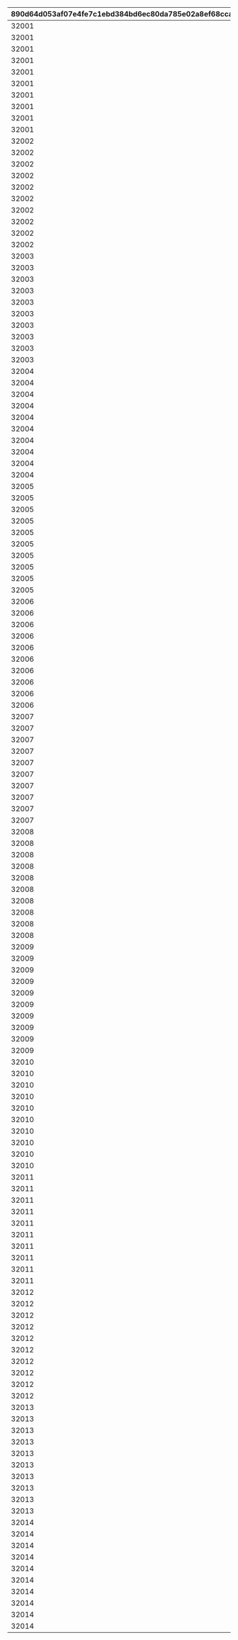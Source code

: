 |890d64d053af07e4fe7c1ebd384bd6ec80da785e02a8ef68ccaf10886a602d05|c2d8eb89c03f3d5b7cf014b6b36fc7676f37a8d1c25144a145576c0ce96c42ae|c9a629b430815da2508197d8f4487184a8e152da7a573e9f2b5cb143b79dabdf|c6a93a50c02b3fab093dcfd19ed30e79083705727b3ce420d9e91ee46b23a8af|0c63aa07fb7d1811ec5a9f342c05c917f472ef12fbebbe8bff89487c9708c964|8e57d7ddfc1a258c15d827ff43a8a1d01f3dda07bd9be718d78c54d226cf8bea|018af5b4242967a0675ec1cb10aa2b833425a46bc2e05a079abb9078dae30b9c|7986b66adea872852cc09a50e08bcfd2531e4605380dbb1f89281dc800a05d8f|1493e0e9665963c119d7f40f194fb5eb6e0a7606b978c45b62907998bccaa77a|8f525411748507372458ecf2543b3e02dbb7a0e761d0785a5b0cf3acd1f427b0|e9410d6de9382b5f3c8e594aa01e4627b15edcacbc8dda2fad77f12771957e41|ee7e9d7297999485497659489a997cbe28b6285b50f38a60e066c2e7b04f8f9a|f7b8195b77263b3c9f7c868b17964ae2f2691c6ce6cbd4017014fc9960c43fe3|575380353834c418631159b6069357937e59083389dec4a148a0e1db2b530da2|af2531f1d035a6ee7c0ef02d1b461866b9b742768eddb246ace083b2b6c4917d|48cf059021186d33990730a0b653f17170e0eddf30ccb21e4ac3fb78218039f5|312e41e2f29d6518c4173785e10ebec1d732937def9447ab31700e1bc855cb74|42a08a40bed3b3f43ed4586cac286d05368a8aefccbcb919e6e056491d177252|b281cbafb924166fcfb89579b5eb506b9a26d8e492c28f088f25727f6506c81b|
| --- | --- | --- | --- | --- | --- | --- | --- | --- | --- | --- | --- | --- | --- | --- | --- | --- | --- | --- |
|32001|500000|1|5|2|500|4|2|2|140001|1|90008|94002|12|90005|1|4|10|140000|
|32001|0|1|10|1|200|2|12|8|25001|2|91002|0|0|94002|1|4|500000|140001|
|32001|750000|2|15|2|500|4|2|2|140001|1|90008|94002|12|90005|1|4|5|140000|
|32001|0|2|20|1|300|2|12|8|25001|2|91002|0|0|94002|1|4|750000|140001|
|32001|750000|2|25|2|500|4|2|2|140001|1|90008|94002|12|90005|1|4|5|140000|
|32001|0|3|30|1|500|2|12|8|25001|2|91002|0|0|94002|1|4|750000|140001|
|32001|1000000|3|35|2|750|4|2|2|140001|1|90008|94002|12|90005|1|4|5|140000|
|32001|0|4|40|1|1000|2|12|2|25001|2|90008|0|0|94002|1|4|1000000|140001|
|32001|2000000|4|45|2|1250|4|2|2|140001|1|90008|94002|12|90005|1|4|5|140000|
|32001|0|4|50|1|1500|2|12|2|25001|2|90008|0|0|94002|1|4|2000000|140001|
|32002|500000|1|5|2|500|4|2|2|140001|1|90008|94002|12|90005|1|4|10|140000|
|32002|500000|1|10|2|200|4|2|8|140001|1|91002|94002|12|25001|1|2|1|21951|
|32002|750000|2|15|2|700|4|2|2|140001|1|90008|94002|12|90005|1|4|5|140000|
|32002|0|2|20|1|300|2|12|8|25001|2|91002|0|0|94002|1|4|750000|140001|
|32002|750000|2|25|2|700|4|2|2|140001|1|90008|94002|12|90005|1|4|5|140000|
|32002|0|3|30|1|500|2|12|8|25001|2|91002|0|0|94002|1|4|750000|140001|
|32002|1000000|3|35|2|1000|4|2|2|140001|1|90008|94002|12|90005|1|4|5|140000|
|32002|0|4|40|1|1000|2|12|2|25001|2|90008|0|0|94002|1|4|1000000|140001|
|32002|2000000|4|45|2|1250|4|2|2|140001|1|90008|94002|12|90005|1|4|5|140000|
|32002|0|4|50|1|1500|2|12|2|25001|2|90008|0|0|94002|1|4|2000000|140001|
|32003|500000|1|5|2|500|4|2|2|140001|1|90008|94002|12|90005|1|4|10|140000|
|32003|500000|1|10|2|200|4|2|8|140001|1|91002|94002|12|25001|1|2|1|21951|
|32003|750000|2|15|2|700|4|2|2|140001|1|90008|94002|12|90005|1|4|5|140000|
|32003|0|2|20|1|300|2|12|8|25001|2|91002|0|0|94002|1|4|750000|140001|
|32003|750000|2|25|2|700|4|2|2|140001|1|90008|94002|12|90005|1|4|5|140000|
|32003|0|3|30|1|500|2|12|8|25001|2|91002|0|0|94002|1|4|750000|140001|
|32003|1000000|3|35|2|1000|4|2|2|140001|1|90008|94002|12|90005|1|4|5|140000|
|32003|0|4|40|1|1000|2|12|2|25001|2|90008|0|0|94002|1|4|1000000|140001|
|32003|2000000|4|45|2|1250|4|2|2|140001|1|90008|94002|12|90005|1|4|5|140000|
|32003|0|4|50|1|1500|2|12|2|25001|2|90008|0|0|94002|1|4|2000000|140001|
|32004|500000|1|5|2|500|4|2|2|140001|1|90008|94002|12|90005|1|4|10|140000|
|32004|500000|1|10|2|200|4|2|8|140001|1|91002|94002|12|25001|1|2|1|21951|
|32004|750000|2|15|2|700|4|2|2|140001|1|90008|94002|12|90005|1|4|5|140000|
|32004|0|2|20|1|300|2|12|8|25001|2|91002|0|0|94002|1|4|750000|140001|
|32004|750000|2|25|2|700|4|2|2|140001|1|90008|94002|12|90005|1|4|5|140000|
|32004|0|3|30|1|500|2|12|8|25001|2|91002|0|0|94002|1|4|750000|140001|
|32004|1000000|3|35|2|1000|4|2|2|140001|1|90008|94002|12|90005|1|4|5|140000|
|32004|0|4|40|1|1000|2|12|2|25001|2|90008|0|0|94002|1|4|1000000|140001|
|32004|2000000|4|45|2|1250|4|2|2|140001|1|90008|94002|12|90005|1|4|5|140000|
|32004|0|4|50|1|1500|2|12|2|25001|2|90008|0|0|94002|1|4|2000000|140001|
|32005|500000|1|5|2|500|4|2|2|140001|1|90008|94002|12|90005|1|4|10|140000|
|32005|500000|1|10|2|200|4|2|8|140001|1|91002|94002|12|25001|1|2|1|21951|
|32005|750000|2|15|2|700|4|2|2|140001|1|90008|94002|12|90005|1|4|5|140000|
|32005|0|2|20|1|300|2|12|8|25001|2|91002|0|0|94002|1|4|750000|140001|
|32005|750000|2|25|2|700|4|2|2|140001|1|90008|94002|12|90005|1|4|5|140000|
|32005|0|3|30|1|500|2|12|8|25001|2|91002|0|0|94002|1|4|750000|140001|
|32005|1000000|3|35|2|1000|4|2|2|140001|1|90008|94002|12|90005|1|4|5|140000|
|32005|0|4|40|1|1000|2|12|2|25001|2|90008|0|0|94002|1|4|1000000|140001|
|32005|2000000|4|45|2|1250|4|2|2|140001|1|90008|94002|12|90005|1|4|5|140000|
|32005|0|4|50|1|1500|2|12|2|25001|2|90008|0|0|94002|1|4|2000000|140001|
|32006|500000|1|5|2|500|4|2|2|140001|1|90008|94002|12|90005|1|4|10|140000|
|32006|500000|1|10|2|200|4|2|8|140001|1|91002|94002|12|25001|1|2|1|21951|
|32006|750000|2|15|2|700|4|2|2|140001|1|90008|94002|12|90005|1|4|5|140000|
|32006|0|2|20|1|300|2|12|8|25001|2|91002|0|0|94002|1|4|750000|140001|
|32006|750000|2|25|2|700|4|2|2|140001|1|90008|94002|12|90005|1|4|5|140000|
|32006|0|3|30|1|500|2|12|8|25001|2|91002|0|0|94002|1|4|750000|140001|
|32006|1000000|3|35|2|1000|4|2|2|140001|1|90008|94002|12|90005|1|4|5|140000|
|32006|0|4|40|1|1000|2|12|2|25001|2|90008|0|0|94002|1|4|1000000|140001|
|32006|2000000|4|45|2|1250|4|2|2|140001|1|90008|94002|12|90005|1|4|5|140000|
|32006|0|4|50|1|1500|2|12|2|25001|2|90008|0|0|94002|1|4|2000000|140001|
|32007|0|1|5|10|500|2|12|2|90005|15|90008|0|0|94002|1|4|500000|140001|
|32007|500000|1|10|5|100|4|2|8|140001|1|91002|94002|12|25001|1|2|1|21951|
|32007|0|2|15|5|1000|2|12|2|90005|15|90008|0|0|94002|1|4|750000|140001|
|32007|0|2|20|1|150|2|12|8|25001|5|91002|0|0|94002|1|4|750000|140001|
|32007|0|2|25|5|1500|2|12|2|90005|15|90008|0|0|94002|1|4|750000|140001|
|32007|750000|3|30|5|250|4|2|8|140001|3000|91002|94002|12|25001|1|2|1|90008|
|32007|0|3|35|5|3500|2|12|2|90005|15|90008|0|0|94002|1|4|1000000|140001|
|32007|0|4|40|1|4000|2|12|2|25001|5|90008|0|0|94002|1|4|1000000|140001|
|32007|0|4|45|5|4500|2|12|2|90005|15|90008|0|0|94002|1|4|2000000|140001|
|32007|0|4|50|1|5000|2|12|2|25001|5|90008|0|0|94002|1|4|2000000|140001|
|32008|0|1|5|10|500|2|12|2|90005|15|90008|0|0|94002|1|4|500000|140001|
|32008|500000|1|10|5|100|4|2|8|140001|1|91002|94002|12|25001|1|2|1|21951|
|32008|0|2|15|5|1000|2|12|2|90005|15|90008|0|0|94002|1|4|750000|140001|
|32008|0|2|20|1|150|2|12|8|25001|5|91002|0|0|94002|1|4|750000|140001|
|32008|0|2|25|5|1500|2|12|2|90005|15|90008|0|0|94002|1|4|750000|140001|
|32008|750000|3|30|5|250|4|2|8|140001|3000|91002|94002|12|25001|1|2|1|90008|
|32008|0|3|35|5|3500|2|12|2|90005|15|90008|0|0|94002|1|4|1000000|140001|
|32008|0|4|40|1|4000|2|12|2|25001|5|90008|0|0|94002|1|4|1000000|140001|
|32008|0|4|45|5|4500|2|12|2|90005|15|90008|0|0|94002|1|4|2000000|140001|
|32008|0|4|50|1|5000|2|12|2|25001|5|90008|0|0|94002|1|4|2000000|140001|
|32009|0|1|5|10|500|2|12|2|90005|15|90008|0|0|94002|1|4|500000|140001|
|32009|500000|1|10|5|100|4|2|8|140001|1|91002|94002|12|25001|1|2|1|21951|
|32009|0|2|15|5|1000|2|12|2|90005|15|90008|0|0|94002|1|4|750000|140001|
|32009|0|2|20|1|150|2|12|8|25001|5|91002|0|0|94002|1|4|750000|140001|
|32009|0|2|25|5|1500|2|12|2|90005|15|90008|0|0|94002|1|4|750000|140001|
|32009|750000|3|30|5|250|4|2|8|140001|3000|91002|94002|12|25001|1|2|1|90008|
|32009|0|3|35|5|3500|2|12|2|90005|15|90008|0|0|94002|1|4|1000000|140001|
|32009|0|4|40|1|4000|2|12|2|25001|5|90008|0|0|94002|1|4|1000000|140001|
|32009|0|4|45|5|4500|2|12|2|90005|15|90008|0|0|94002|1|4|2000000|140001|
|32009|0|4|50|1|5000|2|12|2|25001|5|90008|0|0|94002|1|4|2000000|140001|
|32010|0|1|5|10|500|2|12|2|90005|15|90008|0|0|94002|1|4|500000|140001|
|32010|500000|1|10|5|100|4|2|8|140001|1|91002|94002|12|25001|1|2|1|21951|
|32010|0|2|15|5|1000|2|12|2|90005|15|90008|0|0|94002|1|4|750000|140001|
|32010|0|2|20|1|150|2|12|8|25001|5|91002|0|0|94002|1|4|750000|140001|
|32010|0|2|25|5|1500|2|12|2|90005|15|90008|0|0|94002|1|4|750000|140001|
|32010|750000|3|30|5|250|4|2|8|140001|3000|91002|94002|12|25001|1|2|1|90008|
|32010|1000000|3|35|15|1|4|2|18|140001|3500|4101401|94002|12|90005|1|2|5|90008|
|32010|0|4|40|1|4000|2|12|2|25001|5|90008|0|0|94002|1|4|1000000|140001|
|32010|2000000|4|45|15|1|4|2|18|140001|4500|4109401|94002|12|90005|1|2|5|90008|
|32010|0|4|50|1|5000|2|12|2|25001|5|90008|0|0|94002|1|4|2000000|140001|
|32011|0|1|5|10|500|2|12|2|90005|15|90008|0|0|94002|1|4|500000|140001|
|32011|500000|1|10|5|100|4|2|8|140001|1|91002|94002|12|25001|1|2|1|21951|
|32011|0|2|15|5|1000|2|12|2|90005|15|90008|0|0|94002|1|4|750000|140001|
|32011|0|2|20|1|150|2|12|8|25001|5|91002|0|0|94002|1|4|750000|140001|
|32011|0|2|25|5|1500|2|12|2|90005|15|90008|0|0|94002|1|4|750000|140001|
|32011|750000|3|30|5|250|4|2|8|140001|3000|91002|94002|12|25001|1|2|1|90008|
|32011|1000000|3|35|15|1|4|2|18|140001|3500|4301401|94002|12|90005|1|2|5|90008|
|32011|0|4|40|1|4000|2|12|2|25001|5|90008|0|0|94002|1|4|1000000|140001|
|32011|2000000|4|45|15|1|4|2|18|140001|4500|4303401|94002|12|90005|1|2|5|90008|
|32011|0|4|50|1|5000|2|12|2|25001|5|90008|0|0|94002|1|4|2000000|140001|
|32012|0|1|5|10|500|2|12|2|90005|15|90008|0|0|94002|1|4|500000|140001|
|32012|500000|1|10|5|100|4|2|8|140001|1|91002|94002|12|25001|1|2|1|21951|
|32012|0|2|15|5|1000|2|12|2|90005|15|90008|0|0|94002|1|4|750000|140001|
|32012|0|2|20|1|150|2|12|8|25001|5|91002|0|0|94002|1|4|750000|140001|
|32012|0|2|25|5|1500|2|12|2|90005|15|90008|0|0|94002|1|4|750000|140001|
|32012|750000|3|30|5|250|4|2|8|140001|3000|91002|94002|12|25001|1|2|1|90008|
|32012|1000000|3|35|15|1|4|2|18|140001|3500|4201401|94002|12|90005|1|2|5|90008|
|32012|0|4|40|1|4000|2|12|2|25001|5|90008|0|0|94002|1|4|1000000|140001|
|32012|2000000|4|45|15|1|4|2|18|140001|4500|4204401|94002|12|90005|1|2|5|90008|
|32012|0|4|50|1|5000|2|12|2|25001|5|90008|0|0|94002|1|4|2000000|140001|
|32013|0|1|5|10|500|2|12|2|90005|15|90008|0|0|94002|1|4|500000|140001|
|32013|500000|1|10|5|100|4|2|8|140001|1|91002|94002|12|25001|1|2|1|21951|
|32013|0|2|15|5|1000|2|12|2|90005|15|90008|0|0|94002|1|4|750000|140001|
|32013|0|2|20|1|150|2|12|8|25001|5|91002|0|0|94002|1|4|750000|140001|
|32013|0|2|25|5|1500|2|12|2|90005|15|90008|0|0|94002|1|4|750000|140001|
|32013|750000|3|30|5|250|4|2|8|140001|3000|91002|94002|12|25001|1|2|1|90008|
|32013|1000000|3|35|15|1|4|2|18|140001|3500|4110401|94002|12|90005|1|2|5|90008|
|32013|0|4|40|1|4000|2|12|2|25001|5|90008|0|0|94002|1|4|1000000|140001|
|32013|2000000|4|45|15|1|4|2|18|140001|4500|4102401|94002|12|90005|1|2|5|90008|
|32013|0|4|50|1|5000|2|12|2|25001|5|90008|0|0|94002|1|4|2000000|140001|
|32014|0|1|5|10|500|2|12|2|90005|15|90008|0|0|94002|1|4|500000|140001|
|32014|500000|1|10|5|100|4|2|8|140001|1|91002|94002|12|25001|1|2|1|21951|
|32014|0|2|15|5|1000|2|12|2|90005|15|90008|0|0|94002|1|4|750000|140001|
|32014|0|2|20|1|150|2|12|8|25001|5|91002|0|0|94002|1|4|750000|140001|
|32014|0|2|25|5|1500|2|12|2|90005|15|90008|0|0|94002|1|4|750000|140001|
|32014|750000|3|30|5|250|4|2|8|140001|3000|91002|94002|12|25001|1|2|1|90008|
|32014|1000000|3|35|15|1|4|2|18|140001|3500|4203401|94002|12|90005|1|2|5|90008|
|32014|0|4|40|1|4000|2|12|2|25001|5|90008|0|0|94002|1|4|1000000|140001|
|32014|2000000|4|45|15|1|4|2|18|140001|4500|4202401|94002|12|90005|1|2|5|90008|
|32014|0|4|50|1|5000|2|12|2|25001|5|90008|0|0|94002|1|4|2000000|140001|